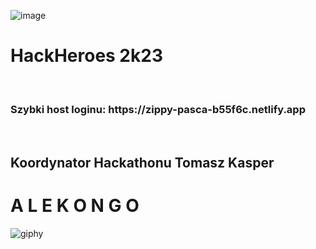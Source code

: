 ![image](https://github.com/Dawidsjd/Automatizasion/assets/95742362/da06ca07-a4e9-4788-a554-f96e81f63687)<h1>HackHeroes 2k23</h1> <br />

<h3>Szybki host loginu: https://zippy-pasca-b55f6c.netlify.app</h3> <br />
<h2>Koordynator Hackathonu Tomasz Kasper</h2>


<h1>A L E           K O N G O</h1>



![giphy](https://github.com/Dawidsjd/Automatizasion/assets/95742362/24dba0f8-f046-4ecc-83e6-0f4c4266f8f5)

